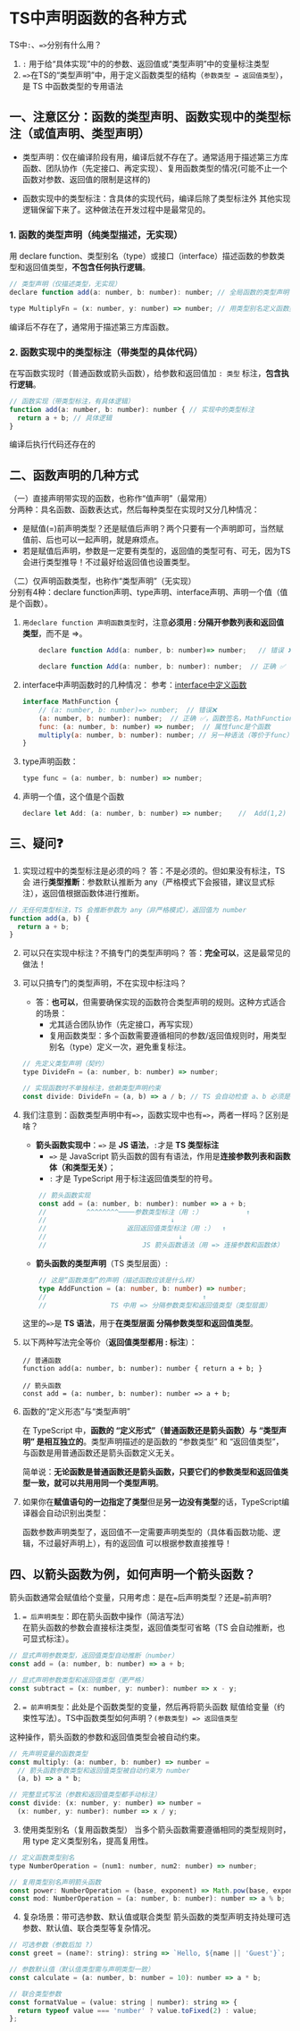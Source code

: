 # TS中声明函数的各种方式

TS中```:```、```=>```分别有什么用？ 
1. ```:``` 用于给“具体实现”中的的参数、返回值或“类型声明”中的变量标注类型   
2. ```=>```在TS的“类型声明”中，用于定义函数类型的结构（```参数类型 → 返回值类型```），是 TS 中函数类型的专用语法

## 一、注意区分：函数的类型声明、函数实现中的类型标注（或值声明、类型声明）

* 类型声明：仅在编译阶段有用，编译后就不存在了。通常适用于描述第三方库函数、团队协作（先定接口、再定实现）、复用函数类型的情况(可能不止一个函数对参数、返回值的限制是这样的)

* 函数实现中的类型标注：含具体的实现代码，编译后除了类型标注外 其他实现逻辑保留下来了。这种做法在开发过程中是最常见的。

### 1. 函数的类型声明（纯类型描述，无实现）
用 declare function、类型别名（type）或接口（interface）描述函数的参数类型和返回值类型，**不包含任何执行逻辑**。
```js
// 类型声明（仅描述类型，无实现）
declare function add(a: number, b: number): number; // 全局函数的类型声明

type MultiplyFn = (x: number, y: number) => number; // 用类型别名定义函数类型
```
编译后不存在了，通常用于描述第三方库函数。

### 2. 函数实现中的类型标注（带类型的具体代码）
在写函数实现时（普通函数或箭头函数），给参数和返回值加 ```: 类型``` 标注，**包含执行逻辑**。
```js
// 函数实现（带类型标注，有具体逻辑）
function add(a: number, b: number): number { // 实现中的类型标注
  return a + b; // 具体逻辑
}
```
编译后执行代码还存在的

## 二、函数声明的几种方式
（一）直接声明带实现的函数，也称作“值声明”（最常用）  
分两种：具名函数、函数表达式，然后每种类型在实现时又分几种情况：
* 是赋值(=)前声明类型？还是赋值后声明？两个只要有一个声明即可，当然赋值前、后也可以一起声明，就是麻烦点。
* 若是赋值后声明，参数是一定要有类型的，返回值的类型可有、可无，因为TS会进行类型推导！不过最好给返回值也设置类型。

（二）仅声明函数类型，也称作“类型声明”（无实现）  
分别有4种：declare function声明、type声明、interface声明、声明一个值（值是个函数）。

1. ```用declare function 声明函数类型```时，注意**必须用 : 分隔开参数列表和返回值类型**，而不是 =>。     
    
    ```js
        declare function Add(a: number, b: number)=> number;   // 错误 ❌

        declare function Add(a: number, b: number): number;  // 正确 ✅
    ```
2. interface中声明函数时的几种情况： 
参考：[interface中定义函数](./interface中定义函数.md)
    ```js
    interface MathFunction {
        // (a: number, b: number)=> number;  // 错误❌
        (a: number, b: number): number;  // 正确 ✅，函数签名，MathFunction可直接作为一个函数使用，这种一般用的比较少！
        func: (a: number, b: number) => number;  // 属性func是个函数
        multiply(a: number, b: number): number; // 另一种语法（等价于func）
    }
    ```
3. type声明函数：
    ```js
    type func = (a: number, b: number) => number;
    ```
4. 声明一个值，这个值是个函数
    ```js
    declare let Add: (a: number, b: number) => number;    //  Add(1,2)
    ```

## 三、疑问❓
1. 实现过程中的类型标注是必须的吗？
答：不是必须的。但如果没有标注，TS 会 进行**类型推断**：参数默认推断为 any（严格模式下会报错，建议显式标注），返回值根据函数体进行推断。
```js
// 无任何类型标注，TS 会推断参数为 any（非严格模式），返回值为 number
function add(a, b) {
  return a + b;
}
```
2. 可以只在实现中标注？不搞专门的类型声明吗？
答：**完全可以**，这是最常见的做法！

3. 可以只搞专门的类型声明，不在实现中标注吗？
    * 答：**也可以**，但需要确保实现的函数符合类型声明的规则。这种方式适合的场景：
        * 尤其适合团队协作（先定接口，再写实现）
        * 复用函数类型：多个函数需要遵循相同的参数/返回值规则时，用类型别名（type）定义一次，避免重复标注。
    ```js
    // 先定义类型声明（契约）
    type DivideFn = (a: number, b: number) => number;

    // 实现函数时不单独标注，依赖类型声明约束
    const divide: DivideFn = (a, b) => a / b; // TS 会自动检查 a、b 必须是 number
    ```
4. 我们注意到：函数类型声明中有```=>```，函数实现中也有```=>```，两者一样吗？区别是啥？
    * **箭头函数实现中**：```=>``` 是 **JS 语法**，```:```才是 **TS 类型标注**
        * ```=>``` 是 JavaScript 箭头函数的固有有语法，作用是**连接参数列表和函数体（和类型无关）**；
        * ```:``` 才是 TypeScript 用于标注返回值类型的符号。
    ```js
        // 箭头函数实现
        const add = (a: number, b: number): number => a + b;
        //          ^^^^^^^^────参数类型标注（用 :）           ↑
        //                               ↓
        //                    返回返回值类型标注（用 :）  ↑
        //                                 ↓
        //                        JS 箭头函数语法（用 => 连接参数和函数体）
    ```
    
    * **箭头函数的类型声明**（TS 类型层面）:
    ```ts
        // 这是“函数类型”的声明（描述函数应该是什么样）
        type AddFunction = (a: number, b: number) => number;
        //                                       ↑
        //                TS 中用 => 分隔参数类型和返回值类型（类型层面）
    ```
    这里的```=>```是 **TS 语法**，用于**在类型层面 分隔参数类型和返回值类型**。

5. 以下两种写法完全等价（**返回值类型都用 : 标注**）：
    ```JS
    // 普通函数
    function add(a: number, b: number): number { return a + b; }

    // 箭头函数
    const add = (a: number, b: number): number => a + b;
    ```
6. 函数的“定义形态”与“类型声明”    

    在 TypeScript 中，**函数的 “定义形式”（普通函数还是箭头函数）与 “类型声明” 是相互独立的**。类型声明描述的是函数的 “参数类型” 和 “返回值类型”，与函数是用普通函数还是箭头函数定义无关。

    简单说：**无论函数是普通函数还是箭头函数，只要它们的参数类型和返回值类型一致，就可以共用用同一个类型声明**。

7. 如果你在**赋值语句的一边指定了类型**但是**另一边没有类型**的话，TypeScript编译器会自动识别出类型：

    函数参数声明类型了，返回值不一定需要声明类型的（具体看函数功能、逻辑，不过最好声明上），有的返回值 可以根据参数直接推导！

## 四、以箭头函数为例，如何声明一个箭头函数？
箭头函数通常会赋值给个变量，只用考虑：是在```=```后声明类型？还是```=```前声明?

1. ```= 后声明类型```：即在箭头函数中操作（简洁写法）  
在箭头函数的参数会直接标注类型，返回值类型可省略（TS 会自动推断，也可显式标注）。

```js
// 显式声明参数类型，返回值类型自动推断（number）
const add = (a: number, b: number) => a + b;
```

```js
// 显式声明参数类型和返回值类型（更严格）
const subtract = (x: number, y: number): number => x - y;
```

2. ```= 前声明类型```：此处是个函数类型的变量，然后再将箭头函数 赋值给变量（约束性写法）。TS中函数类型如何声明？```(参数类型) => 返回值类型```

这种操作，箭头函数的参数和返回值类型会被自动约束。
```js
// 先声明变量的函数类型
const multiply: (a: number, b: number) => number = 
  // 箭头函数参数类型和返回值类型被自动约束为 number
  (a, b) => a * b;

// 完整显式写法（参数和返回值类型都手动标注）
const divide: (x: number, y: number) => number = 
  (x: number, y: number): number => x / y;
```
3. 使用类型别名（复用函数类型）
当多个箭头函数需要遵循相同的类型规则时，用 type 定义类型别名，提高复用性。
```js
// 定义函数类型别名
type NumberOperation = (num1: number, num2: number) => number;

// 复用类型别名声明箭头函数
const power: NumberOperation = (base, exponent) => Math.pow(base, exponent);
const mod: NumberOperation = (a: number, b: number): number => a % b;
```

4. 复杂场景：带可选参数、默认值或联合类型
箭头函数的类型声明支持处理可选参数、默认值、联合类型等复杂情况。
```js
// 可选参数（参数后加 ?）
const greet = (name?: string): string => `Hello, ${name || 'Guest'}`;

// 参数默认值（默认值类型需与声明类型一致）
const calculate = (a: number, b: number = 10): number => a * b;

// 联合类型参数
const formatValue = (value: string | number): string => {
  return typeof value === 'number' ? value.toFixed(2) : value;
};
```